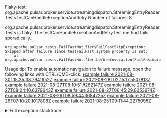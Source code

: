         
Flaky-test: org.apache.pulsar.broker.service.streamingdispatch.StreamingEntryReaderTests.testCanHandleExceptionAndRetry
Number of failures: 8

org.apache.pulsar.broker.service.streamingdispatch.StreamingEntryReaderTests is flaky. The testCanHandleExceptionAndRetry test method fails sporadically.

```
org.apache.pulsar.tests.FailFastNotifier$FailFastSkipException: Skipped after failure since testFailFast system property is set.
	at org.apache.pulsar.tests.FailFastNotifier.beforeInvocation(FailFastNotifier.java:88)

```

Usage tip: To enable automatic navigation to failure message, open the following links with CTRL/CMD-click.
[example failure 2021-08-30T15:35:38.7941652Z](https://github.com/apache/pulsar/runs/3463119398?check_suite_focus=true#step:9:2857)
[example failure 2021-08-28T02:15:17.5507813Z](https://github.com/apache/pulsar/runs/3448473880?check_suite_focus=true#step:9:1854)
[example failure 2021-08-27T08:10:51.9262147Z](https://github.com/apache/pulsar/runs/3440980370?check_suite_focus=true#step:9:1921)
[example failure 2021-08-27T08:04:10.6379643Z](https://github.com/apache/pulsar/runs/3440855241?check_suite_focus=true#step:9:1846)
[example failure 2021-08-27T06:45:29.6053974Z](https://github.com/apache/pulsar/runs/3440411158?check_suite_focus=true#step:9:1847)
[example failure 2021-08-26T08:59:44.3684725Z](https://github.com/apache/pulsar/runs/3430539961?check_suite_focus=true#step:9:2556)
[example failure 2021-08-26T07:10:20.1017808Z](https://github.com/apache/pulsar/runs/3429892136?check_suite_focus=true#step:9:1908)
[example failure 2021-08-25T09:11:44.2275095Z](https://github.com/apache/pulsar/runs/3420085427?check_suite_focus=true#step:10:1842)


<details>
<summary>Full exception stacktrace</summary>
<code><pre>
org.apache.pulsar.tests.FailFastNotifier$FailFastSkipException: Skipped after failure since testFailFast system property is set.
	at org.apache.pulsar.tests.FailFastNotifier.beforeInvocation(FailFastNotifier.java:88)

</pre></code>
</details>

